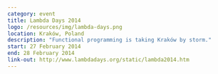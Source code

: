 ```yaml
---
category: event
title: Lambda Days 2014
logo: /resources/img/lambda-days.png
location: Kraków, Poland
description: "Functional programming is taking Kraków by storm."
start: 27 February 2014
end: 28 February 2014
link-out: http://www.lambdadays.org/static/lambda2014.htm
---
```

